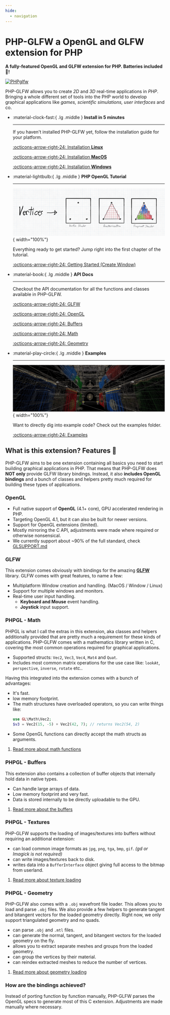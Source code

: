 ```yaml
---
hide:
  - navigation
---
```


# PHP-GLFW a OpenGL and GLFW extension for PHP

**A fully-featured OpenGL and GLFW extension for PHP. Batteries included 🔋!**

[![PHPglfw](https://github.com/mario-deluna/php-glfw/actions/workflows/build.yml/badge.svg)](https://github.com/mario-deluna/php-glfw/actions/workflows/build.yml)

PHP-GLFW allows you to create _2D_ and _3D_ real-time applications in _PHP_. Bringing a whole different set of tools into the PHP world to develop graphical applications like _games, scientific simulations, user interfaces_ and co. 

<div class="grid cards" markdown>

-   :material-clock-fast:{ .lg .middle } __Install in 5 minutes__

    ---

    If you haven't installed PHP-GLFW yet, follow the installation guide for your platform.

    [:octicons-arrow-right-24: Installation **Linux**](./getting-started/installation/install-linux.md)

    [:octicons-arrow-right-24: Installation **MacOS**](./getting-started/installation/install-macos.md)
    
    [:octicons-arrow-right-24: Installation **Windows**](./getting-started/installation/install-windows.md)

-   :material-lightbulb:{ .lg .middle } __PHP OpenGL Tutorial__

    ---

    ![PHP-GLFW](./../docs-assets/php-glfw/getting_started/basic_pipeline.png){ width="100%"}

    Everything ready to get started? Jump right into the first chapter of the tutorial.

    [:octicons-arrow-right-24: Getting Started (Create Window)](./getting-started/window-creation.md)

-   :material-book:{ .lg .middle } __API Docs__

    ---

    Checkout the API documentation for all the functions and classes available in PHP-GLFW.

    [:octicons-arrow-right-24: GLFW](./API/GLFW/glfwCreateWindow.md)
    
    [:octicons-arrow-right-24: OpenGL](./API/OpenGL/glBufferData.md)

    [:octicons-arrow-right-24: Buffers](./API/Buffer/ByteBuffer.md)

    [:octicons-arrow-right-24: Math](./API/Math/Vec4.md)

    [:octicons-arrow-right-24: Geometry](./API/Geometry/ObjFileParser.md)

-   :material-play-circle:{ .lg .middle } __Examples__

    ---

    ![PHP-GLFW](./../docs-assets/php-glfw/examples/preview_sponza.jpg){ width="100%"}

    Want to directly dig into example code? Check out the examples folder.

    [:octicons-arrow-right-24: Examples](./examples/00-about-examples.md)
</div>

## What is this extension? Features 🚀

PHP-GLFW aims to be one extension containing all basics you need to start building graphical applications in PHP. That means that PHP-GLFW does **NOT only** provide GLFW library bindings. Instead, it also **includes OpenGL bindings** and a bunch of classes and helpers pretty much required for building these types of applications.

### OpenGL 

* Full native support of **OpenGL** (4.1+ core), GPU accelerated rendering in PHP.
* Targeting OpenGL 4.1, but it can also be built for newer versions.
* Support for OpenGL extensions (limited).
* Mostly mirroring the C API, adjustments were made where required or otherwise nonsensical.
* We currently support about ~90% of the full standard, check [GLSUPPORT.md](./GLSUPPORT.md)

### GLFW 

This extension comes obviously with bindings for the amazing **[GLFW](https://www.glfw.org)** library. GLFW comes with great features, to name a few:

* Multiplatform Window creation and handling. (MacOS / Window / Linux)
* Support for multiple windows and monitors.
* Real-time user input handling.
  * **Keyboard and Mouse** event handling. 
  * **Joystick** input support.

### PHPGL - Math

PHPGL is what I call the extras in this extension, aka classes and helpers additionally provided that are pretty much a requirement for these kinds of applications. PHP-GLFW comes with a mathematics library written in C, covering the most common operations required for graphical applications. 

 * Supported structs: `Vec2`, `Vec3`, `Vec4`, `Mat4` and `Quat`.
 * Includes most common matrix operations for the use case like: `lookAt`, `perspective`, `inverse`, `rotate` etc..

Having this integrated into the extension comes with a bunch of advantages:

 * It's fast. 
 * low memory footprint.
 * The math structures have overloaded operators, so you can write things like:
   ```php
   use GL\Math\Vec2;
   $v3 = Vec2(15, -5) + Vec2(42, 7); // returns Vec2(54, 2)
   ```
 * Some OpenGL functions can directly accept the math structs as arguments. 
 
 1. [Read more about math functions](https://phpgl.net/user-guide/math_functions.html)

### PHPGL - Buffers

This extension also contains a collection of buffer objects that internally hold data in native types. 

 * Can handle large arrays of data.
 * Low memory footprint and very fast. 
 * Data is stored internally to be directly uploadable to the GPU.

 1. [Read more about the buffers](https://phpgl.net/API/Buffer/FloatBuffer.html)

### PHPGL - Textures

PHP-GLFW supports the loading of images/textures into buffers without requiring an additional extension:

 * can load common image formats as `jpg`, `png`, `tga`, `bmp`, `gif`. _(gd or Imagick is not required)_
 * can write images/textures back to disk.
 * writes data into a `BufferInterface` object giving full access to the bitmap from userland.

 1. [Read more about texture loading](https://phpgl.net/API/Texture/Texture2D.html)

### PHPGL - Geometry

PHP-GLFW also comes with a `.obj` wavefront file loader. This allows you to load and parse `.obj` files. We also provide a few helpers 
to generate tangent and bitangent vectors for the loaded geometry directly. Right now, we only support triangulated geometry and no quads.

 * can parse `.obj` and `.mtl` files.
 * can generate the normal, tangent, and bitangent vectors for the loaded geometry on the fly.
 * allows you to extract separate meshes and groups from the loaded geometry.
 * can group the vertices by their material.
 * can reindex extracted meshes to reduce the number of vertices.

 1. [Read more about geometry loading](https://phpgl.net/API/Geometry/ObjFileParser.html)

### How are the bindings achieved?

Instead of porting function by function manually, PHP-GLFW parses the OpenGL specs to generate most of this C extension. Adjustments are made manually where necessary.